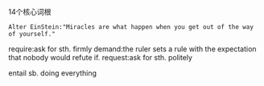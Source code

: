 14个核心词根
```
Alter EinStein:"Miracles are what happen when you get out of the way of yourself."
```

require:ask for sth. firmly
demand:the ruler sets a rule with the expectation that nobody would refute if.
request:ask for sth. politely

entail sb. doing  everything
